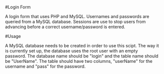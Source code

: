 #Login Form

A login form that uses PHP and MySQL.
Usernames and passwords are queried from a MySQL database. Sessions are use to stop users from advancing before a correct username/password is entered.

#Usage 

A MySQL database needs to be created in order to use this scipt.
The way it is currently set up, the database uses the root user with an empty password. The database name should be "login" and the table name should be "UserName".
The table should have two columns, "userName" for the username and "pass" for the password.
